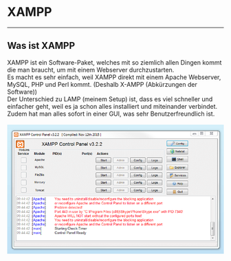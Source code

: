 # XAMPP

- - -

## Was ist XAMPP

XAMPP ist ein Software-Paket, welches mit so ziemlich allen Dingen kommt
die man braucht, um mit einem Webserver durchzustarten.\
Es macht es sehr einfach, weil XAMPP direkt mit einem Apache Webserver,
MySQL, PHP und Perl kommt. (Deshalb X-AMPP (Abkürzungen der Software))\
Der Unterschied zu LAMP (meinem Setup) ist, dass es viel schneller und einfacher geht, weil
es ja schon alles installiert und miteinander verbindet.\
Zudem hat man alles sofort in einer GUI, was sehr Benutzerfreundlich ist.\
\
![xampp](../imgs/markdown/xampp.png)